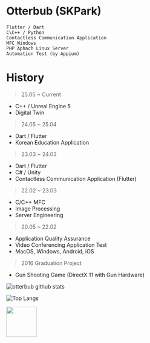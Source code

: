 # Otterbub (SKPark)
```
Flutter / Dart
C\C++ / Python 
Contactless Communication Application
MFC Windows
PHP Aphach Linux Server
Automation Test (by Appium)
```

# History
> 25.05 ~ Current
- C++ / Unreal Engine 5
- Digital Twin

> 24.05 ~ 25.04
- Dart / Flutter
- Korean Education Application

> 23.03 ~ 24.03
- Dart / Flutter
- C# / Unity
- Contactless Communication Application (Flutter)

> 22.02 ~ 23.03
- C/C++ MFC
- Image Processing
- Server Engineering

> 20.05 ~ 22.02
- Application Quality Assurance
- Video Conferencing Application Test
- MacOS, Windows, Android, iOS

> 2016 Graduation Project
- Gun Shooting Game (DirectX 11 with Gun Hardware)

![otterbub github stats](https://github-readme-stats.vercel.app/api?username=otterbub&show_icons=true)

![Top Langs](https://github-readme-stats.vercel.app/api/top-langs/?username=otterbub&layout=compact)

<a href="https://paypal.me/otterbub/"><img src="https://github.com/andreostrovsky/donate-with-paypal/blob/master/blue.svg" height="80"></a>  
